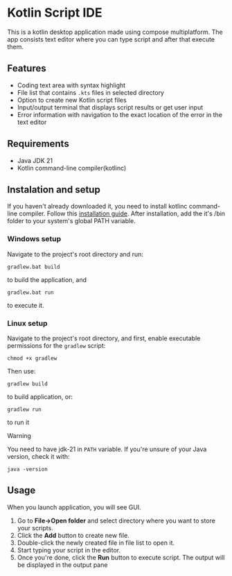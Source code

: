 # Kotlin Script IDE

This is a kotlin desktop application made using compose multiplatform. The app consists text editor where 
you can type script and after that execute them. 

## Features

- Coding text area with syntax highlight
- File list that contains ```.kts``` files in selected directory
- Option to create new Kotlin script files
- Input/output terminal that displays script results or get user input
- Error information with navigation to the exact location of the error in the text editor

## Requirements

- Java JDK 21
- Kotlin command-line compiler(kotlinc)

## Instalation and setup

If you haven't already downloaded it, you need to install kotlinc command-line compiler. Follow this [installation guide](https://kotlinlang.org/docs/command-line.html). After installation, add the it's /bin folder to your system's global PATH variable.

### Windows setup

Navigate to the project's root directory and run:
```
gradlew.bat build
```
to build the application, and
```
gradlew.bat run
```
to execute it.
### Linux setup

Navigate to the project's root directory, and first, enable executable permissions for the ```gradlew``` script:
```
chmod +x gradlew
```

Then use:
```
gradlew build
```
to build application, or:
```
gradlew run
```
to run it
> [!WARNING]
> You need to have jdk-21 in ```PATH``` variable. If you're unsure of your Java version, check it with:
> ```
> java -version
> ```

## Usage

When you launch application, you will see GUI.
1. Go to **File->Open folder** and select directory where you want to store your scripts.
2. Click the **Add** button to create new file.
3. Double-click the newly created file in file list to open it.
4. Start typing your script in the editor.
5. Once you're done, click the **Run** button to execute script. The output will be displayed in the output pane






